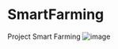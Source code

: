 # SmartFarming
Project Smart Farming
![image](https://user-images.githubusercontent.com/49502361/117160887-b1646a80-adeb-11eb-9aee-13fd9bb214b0.png)
